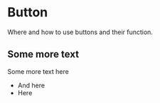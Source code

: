 # Button

Where and how to use buttons and their function.

<example title="Button" src="components/button.html.twig" data="buttonText: A button"/>

## Some more text

Some more text here

* And here
* Here
